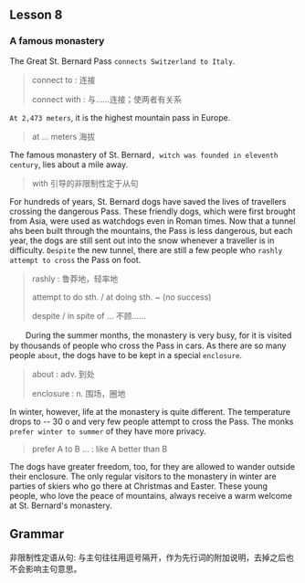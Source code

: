 ## Lesson 8 

### A famous monastery

The Great St. Bernard Pass `connects Switzerland to Italy`. 

> connect to : 连接
>
> connect with : 与……连接；使两者有关系

`At 2,473 meters`, it is the highest mountain pass in Europe. 

> at ... meters 海拔

The famous monastery of St. Bernard`, witch was founded in eleventh century`, lies about a mile away. 

> with 引导的非限制性定于从句

For hundreds of years, St. Bernard dogs have saved the lives of travellers crossing the dangerous Pass. These friendly dogs, which were first brought from Asia, were used as watchdogs even in Roman times. Now that a tunnel ahs been built through the mountains, the Pass is less dangerous, but each year, the dogs are still sent out into the snow whenever a traveller is in difficulty. `Despite` the new tunnel, there are still a few people who `rashly` `attempt to cross` the Pass on foot.

> rashly : 鲁莽地，轻率地
>
> attempt to do sth. / at doing sth. ~ (no success) 
>
> despite / in spite of … 不顾……

　　During the summer months, the monastery is very busy, for it is visited by thousands of people who cross the Pass in cars. As there are so many people `about`, the dogs have to be kept in a special `enclosure`. 

> about : adv. 到处
>
> enclosure : n. 围场，圈地

In winter, however, life at the monastery is quite different. The temperature drops to -- 30 o and very few people attempt to cross the Pass. The monks `prefer winter to summer` of they have more privacy. 

> prefer A to B …  : like A better than B

The dogs have greater freedom, too, for they are allowed to wander outside their enclosure. The only regular visitors to the monastery in winter are parties of skiers who go there at Christmas and Easter. These young people, who love the peace of mountains, always receive a warm welcome at St. Bernard's monastery.

## Grammar

非限制性定语从句: 与主句往往用逗号隔开，作为先行词的附加说明，去掉之后也不会影响主句意思。